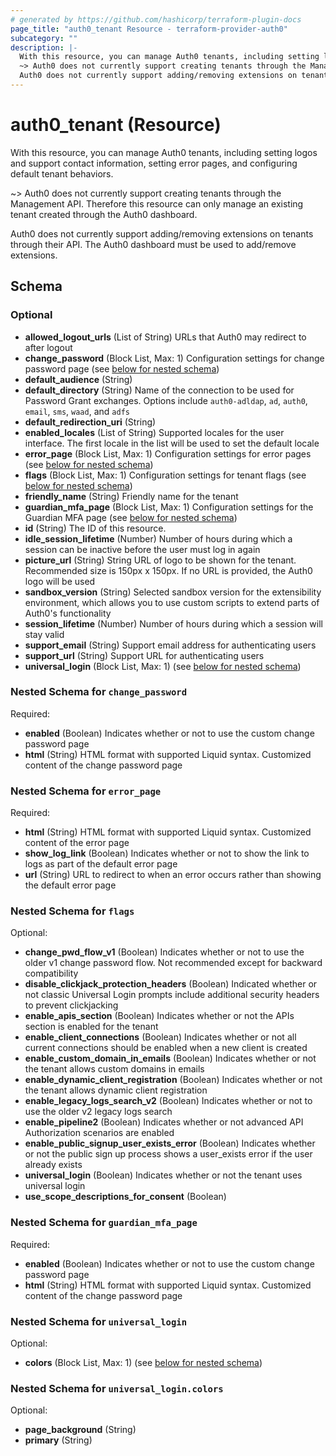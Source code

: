 ```yaml
---
# generated by https://github.com/hashicorp/terraform-plugin-docs
page_title: "auth0_tenant Resource - terraform-provider-auth0"
subcategory: ""
description: |-
  With this resource, you can manage Auth0 tenants, including setting logos and support contact information, setting error pages, and configuring default tenant behaviors.
  ~> Auth0 does not currently support creating tenants through the Management API. Therefore this resource can only manage an existing tenant created through the Auth0 dashboard.
  Auth0 does not currently support adding/removing extensions on tenants through their API. The Auth0 dashboard must be used to add/remove extensions.
---
```


# auth0_tenant (Resource)

With this resource, you can manage Auth0 tenants, including setting logos and support contact information, setting error pages, and configuring default tenant behaviors.

~> Auth0 does not currently support creating tenants through the Management API. Therefore this resource can only manage an existing tenant created through the Auth0 dashboard.

Auth0 does not currently support adding/removing extensions on tenants through their API. The Auth0 dashboard must be used to add/remove extensions.



<!-- schema generated by tfplugindocs -->
## Schema

### Optional

- **allowed_logout_urls** (List of String) URLs that Auth0 may redirect to after logout
- **change_password** (Block List, Max: 1) Configuration settings for change password page (see [below for nested schema](#nestedblock--change_password))
- **default_audience** (String)
- **default_directory** (String) Name of the connection to be used for Password Grant exchanges. Options include `auth0-adldap`, `ad`, `auth0`, `email`, `sms`, `waad`, and `adfs`
- **default_redirection_uri** (String)
- **enabled_locales** (List of String) Supported locales for the user interface. The first locale in the list will be used to set the default locale
- **error_page** (Block List, Max: 1) Configuration settings for error pages (see [below for nested schema](#nestedblock--error_page))
- **flags** (Block List, Max: 1) Configuration settings for tenant flags (see [below for nested schema](#nestedblock--flags))
- **friendly_name** (String) Friendly name for the tenant
- **guardian_mfa_page** (Block List, Max: 1) Configuration settings for the Guardian MFA page (see [below for nested schema](#nestedblock--guardian_mfa_page))
- **id** (String) The ID of this resource.
- **idle_session_lifetime** (Number) Number of hours during which a session can be inactive before the user must log in again
- **picture_url** (String) String URL of logo to be shown for the tenant. Recommended size is 150px x 150px. If no URL is provided, the Auth0 logo will be used
- **sandbox_version** (String) Selected sandbox version for the extensibility environment, which allows you to use custom scripts to extend parts of Auth0's functionality
- **session_lifetime** (Number) Number of hours during which a session will stay valid
- **support_email** (String) Support email address for authenticating users
- **support_url** (String) Support URL for authenticating users
- **universal_login** (Block List, Max: 1) (see [below for nested schema](#nestedblock--universal_login))

<a id="nestedblock--change_password"></a>
### Nested Schema for `change_password`

Required:

- **enabled** (Boolean) Indicates whether or not to use the custom change password page
- **html** (String) HTML format with supported Liquid syntax. Customized content of the change password page


<a id="nestedblock--error_page"></a>
### Nested Schema for `error_page`

Required:

- **html** (String) HTML format with supported Liquid syntax. Customized content of the error page
- **show_log_link** (Boolean) Indicates whether or not to show the link to logs as part of the default error page
- **url** (String) URL to redirect to when an error occurs rather than showing the default error page


<a id="nestedblock--flags"></a>
### Nested Schema for `flags`

Optional:

- **change_pwd_flow_v1** (Boolean) Indicates whether or not to use the older v1 change password flow. Not recommended except for backward compatibility
- **disable_clickjack_protection_headers** (Boolean) Indicated whether or not classic Universal Login prompts include additional security headers to prevent clickjacking
- **enable_apis_section** (Boolean) Indicates whether or not the APIs section is enabled for the tenant
- **enable_client_connections** (Boolean) Indicates whether or not all current connections should be enabled when a new client is created
- **enable_custom_domain_in_emails** (Boolean) Indicates whether or not the tenant allows custom domains in emails
- **enable_dynamic_client_registration** (Boolean) Indicates whether or not the tenant allows dynamic client registration
- **enable_legacy_logs_search_v2** (Boolean) Indicates whether or not to use the older v2 legacy logs search
- **enable_pipeline2** (Boolean) Indicates whether or not advanced API Authorization scenarios are enabled
- **enable_public_signup_user_exists_error** (Boolean) Indicates whether or not the public sign up process shows a user_exists error if the user already exists
- **universal_login** (Boolean) Indicates whether or not the tenant uses universal login
- **use_scope_descriptions_for_consent** (Boolean)


<a id="nestedblock--guardian_mfa_page"></a>
### Nested Schema for `guardian_mfa_page`

Required:

- **enabled** (Boolean) Indicates whether or not to use the custom change password page
- **html** (String) HTML format with supported Liquid syntax. Customized content of the change password page


<a id="nestedblock--universal_login"></a>
### Nested Schema for `universal_login`

Optional:

- **colors** (Block List, Max: 1) (see [below for nested schema](#nestedblock--universal_login--colors))

<a id="nestedblock--universal_login--colors"></a>
### Nested Schema for `universal_login.colors`

Optional:

- **page_background** (String)
- **primary** (String)



